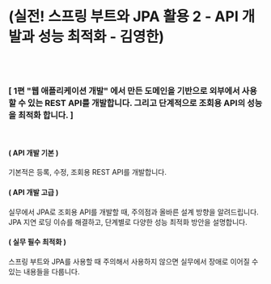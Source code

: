 # (실전! 스프링 부트와 JPA 활용 2 - API 개발과 성능 최적화 - 김영한)
<br><br>

### [ 1편 "웹 애플리케이션 개발" 에서 만든 도메인을 기반으로 외부에서 사용할 수 있는 REST API를 개발합니다. 그리고 단계적으로 조회용 API의 성능을 최적화 합니다. ]
<br>

#### ( API 개발 기본 )
기본적은 등록, 수정, 조회용 REST API를 개발합니다.

#### ( API 개발 고급 )
실무에서 JPA로 조회용 API를 개발할 때, 주의점과 올바른 설계 방향을 알려드립니다.
JPA 지연 로딩 이슈를 해결하고, 단계별로 다양한 성능 최적화 방안을 설명합니다.

#### ( 실무 필수 최적화 )
스프링 부트와 JPA를 사용할 때 주의해서 사용하지 않으면 실무에서 장애로 이어질 수 있는 내용들을 다룹니다.